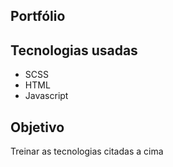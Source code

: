 ## Portfólio 

## Tecnologias usadas
- SCSS
- HTML
- Javascript

## Objetivo
Treinar as tecnologias citadas a cima

## 

